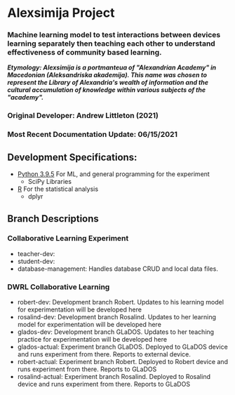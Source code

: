 # Alexsimija Project

### Machine learning model to test interactions between devices learning separately then teaching each other to understand effectiveness of community based learning. 

_**Etymology: Alexsimija is a portmanteua of "Alexandrian Academy" in Macedonian \(Aleksandriska akademija\). This name was chosen to represent the Library of Alexandria's wealth of information and the cultural accumulation of knowledge within various subjects of the "academy".**_

### Original Developer: Andrew Littleton \(2021\)

### Most Recent Documentation Update: 06/15/2021

## Development Specifications:

* [Python 3.9.5](https://www.python.org/downloads/release/python-395/) For ML, and general programming for the experiment
  * SciPy Libraries
* [R](https://www.r-project.org/) For the statistical analysis
  * dplyr

## Branch Descriptions

### Collaborative Learning Experiment 

* teacher-dev: 
* student-dev:
* database-management: Handles database CRUD and local data files.

### DWRL Collaborative Learning 

* robert-dev: Development branch Robert. Updates to his learning model for experimentation will be developed here
* rosalind-dev: Development branch Rosalind. Updates to her learning model for experimentation will be developed here
* glados-dev: Development branch GLaDOS. Updates to her teaching practice for experimentation will be developed here
* glados-actual: Experiment branch GLaDOS. Deployed to GLaDOS device and runs experiment from there. Reports to external device.
* robert-actual: Experiment branch Robert. Deployed to Robert device and runs experiment from there. Reports to GLaDOS
* rosalind-actual: Experiment branch Rosalind. Deployed to Rosalind device and runs experiment from there. Reports to GLaDOS



